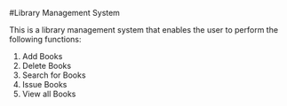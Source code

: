 #Library Management System

This is a library management system that enables the user to perform the following functions:

1. Add Books
2. Delete Books
3. Search for Books
4. Issue Books
5. View all Books
